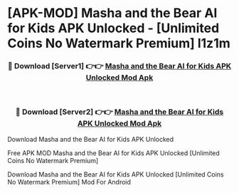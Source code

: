 # [APK-MOD] Masha and the Bear AI for Kids APK Unlocked - [Unlimited Coins No Watermark Premium] l1z1m



<div align="center">
<h3>🔴 Download [Server1] 👉👉 <a href="https://momento.my/?title=Masha_and_the_Bear_AI_for_Kids_APK_Unlocked">Masha and the Bear AI for Kids APK Unlocked Mod Apk</a></h3><br>

<h3>🔴 Download [Server2] 👉👉 <a href="https://momento.my/?title=Masha_and_the_Bear_AI_for_Kids_APK_Unlocked">Masha and the Bear AI for Kids APK Unlocked Mod Apk</a></h3>
</div>



Download Masha and the Bear AI for Kids APK Unlocked 

Free APK MOD Masha and the Bear AI for Kids APK Unlocked [Unlimited Coins No Watermark Premium]

Download Masha and the Bear AI for Kids APK Unlocked [Unlimited Coins No Watermark Premium] Mod For Android
